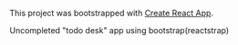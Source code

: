 This project was bootstrapped with [Create React App](https://github.com/facebook/create-react-app).

Uncompleted "todo desk" app using bootstrap(reactstrap)

